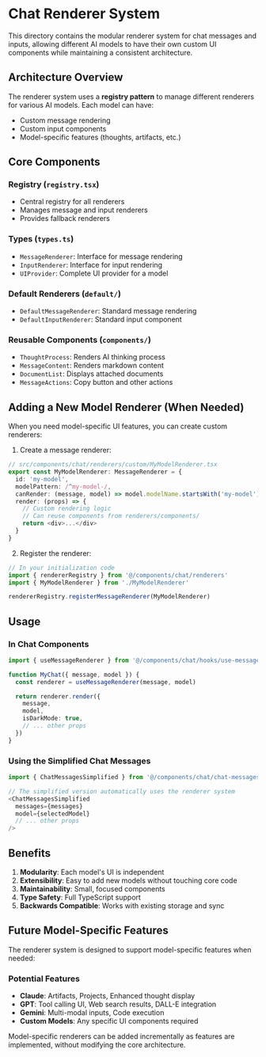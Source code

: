 # Chat Renderer System

This directory contains the modular renderer system for chat messages and inputs, allowing different AI models to have their own custom UI components while maintaining a consistent architecture.

## Architecture Overview

The renderer system uses a **registry pattern** to manage different renderers for various AI models. Each model can have:

- Custom message rendering
- Custom input components
- Model-specific features (thoughts, artifacts, etc.)

## Core Components

### Registry (`registry.tsx`)

- Central registry for all renderers
- Manages message and input renderers
- Provides fallback renderers

### Types (`types.ts`)

- `MessageRenderer`: Interface for message rendering
- `InputRenderer`: Interface for input rendering
- `UIProvider`: Complete UI provider for a model

### Default Renderers (`default/`)

- `DefaultMessageRenderer`: Standard message rendering
- `DefaultInputRenderer`: Standard input component

### Reusable Components (`components/`)

- `ThoughtProcess`: Renders AI thinking process
- `MessageContent`: Renders markdown content
- `DocumentList`: Displays attached documents
- `MessageActions`: Copy button and other actions

## Adding a New Model Renderer (When Needed)

When you need model-specific UI features, you can create custom renderers:

1. Create a message renderer:

```typescript
// src/components/chat/renderers/custom/MyModelRenderer.tsx
export const MyModelRenderer: MessageRenderer = {
  id: 'my-model',
  modelPattern: /^my-model-/,
  canRender: (message, model) => model.modelName.startsWith('my-model'),
  render: (props) => {
    // Custom rendering logic
    // Can reuse components from renderers/components/
    return <div>...</div>
  }
}
```

2. Register the renderer:

```typescript
// In your initialization code
import { rendererRegistry } from '@/components/chat/renderers'
import { MyModelRenderer } from './MyModelRenderer'

rendererRegistry.registerMessageRenderer(MyModelRenderer)
```

## Usage

### In Chat Components

```typescript
import { useMessageRenderer } from '@/components/chat/hooks/use-message-renderer'

function MyChat({ message, model }) {
  const renderer = useMessageRenderer(message, model)

  return renderer.render({
    message,
    model,
    isDarkMode: true,
    // ... other props
  })
}
```

### Using the Simplified Chat Messages

```typescript
import { ChatMessagesSimplified } from '@/components/chat/chat-messages'

// The simplified version automatically uses the renderer system
<ChatMessagesSimplified
  messages={messages}
  model={selectedModel}
  // ... other props
/>
```

## Benefits

1. **Modularity**: Each model's UI is independent
2. **Extensibility**: Easy to add new models without touching core code
3. **Maintainability**: Small, focused components
4. **Type Safety**: Full TypeScript support
5. **Backwards Compatible**: Works with existing storage and sync

## Future Model-Specific Features

The renderer system is designed to support model-specific features when needed:

### Potential Features

- **Claude**: Artifacts, Projects, Enhanced thought display
- **GPT**: Tool calling UI, Web search results, DALL-E integration
- **Gemini**: Multi-modal inputs, Code execution
- **Custom Models**: Any specific UI components required

Model-specific renderers can be added incrementally as features are implemented, without modifying the core architecture.
